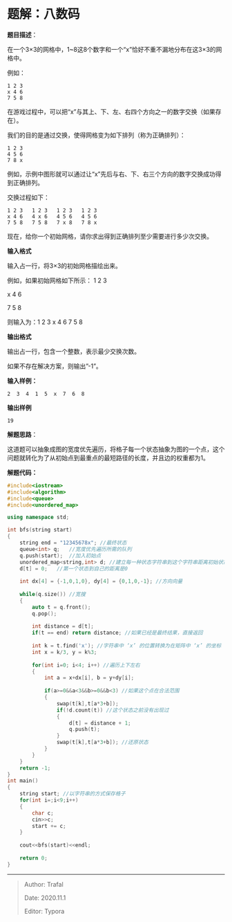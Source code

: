 # 题解：八数码

**题目描述**：

在一个3×3的网格中，1~8这8个数字和一个“x”恰好不重不漏地分布在这3×3的网格中。

例如：

```
1 2 3
x 4 6
7 5 8
```

在游戏过程中，可以把“x”与其上、下、左、右四个方向之一的数字交换（如果存在）。

我们的目的是通过交换，使得网格变为如下排列（称为正确排列）：

```
1 2 3
4 5 6
7 8 x
```

例如，示例中图形就可以通过让“x”先后与右、下、右三个方向的数字交换成功得到正确排列。

交换过程如下：

```
1 2 3   1 2 3   1 2 3   1 2 3
x 4 6   4 x 6   4 5 6   4 5 6
7 5 8   7 5 8   7 x 8   7 8 x
```

现在，给你一个初始网格，请你求出得到正确排列至少需要进行多少次交换。

**输入格式**

输入占一行，将3×3的初始网格描绘出来。

例如，如果初始网格如下所示：
1 2 3

x 4 6

7 5 8

则输入为：1 2 3 x 4 6 7 5 8

**输出格式**

输出占一行，包含一个整数，表示最少交换次数。

如果不存在解决方案，则输出”-1”。

**输入样例：**

```
2  3  4  1  5  x  7  6  8 
```

**输出样例**

```
19
```

**解题思路**：

这道题可以抽象成图的宽度优先遍历，将格子每一个状态抽象为图的一个点，这个问题就转化为了从初始点到最重点的最短路径的长度，并且边的权重都为1。

**解题代码：**

```cpp
#include<iostream>
#include<algorithm>
#include<queue>
#include<unordered_map>

using namespace std;

int bfs(string start)
{
 	string end = "12345678x"; //最终状态
    queue<int> q;	//宽度优先遍历所需的队列
    q.push(start);	//加入初始点
    unordered_map<string,int> d; //建立每一种状态字符串到这个字符串距离初始状态字符串的距离的映射
    d[t] = 0;	//第一个状态到自己的距离是0
    
    int dx[4] = {-1,0,1,0}, dy[4] = {0,1,0,-1}; //方向向量
    
    while(q.size()) //宽搜
    {
        auto t = q.front();
        q.pop();
        
        int distance = d[t];
        if(t == end) return distance; //如果已经是最终结果，直接返回
        
        int k = t.find('x'); //字符串中 ‘x’ 的位置转换为在矩阵中 ‘x’ 的坐标
        int x = k/3, y = k%3;
        
        for(int i=0; i<4; i++) //遍历上下左右
        {
            int a = x+dx[i], b = y+dy[i]; 
            
            if(a>=0&&a<3&&b>=0&&b<3) //如果这个点在合法范围
            {
                swap(t[k],t[a*3+b]);
                if(!d.count(t)) //这个状态之前没有出现过
                {
                    d[t] = distance + 1;
                    q.push(t);
                }
                swap(t[k],t[a*3+b]); //还原状态
            }
        }
    }
    return -1;
}
int main()
{
    string start; //以字符串的方式保存格子
    for(int i=;i<9;i++)
    {
        char c;
        cin>>c;
        start += c;
    }
    
    cout<<bfs(start)<<endl;
    
    return 0;
}
```

------

> Author: Trafal
>
> Date: 2020.11.1
>
> Editor: Typora	

